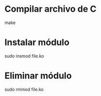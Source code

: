 # Compilar archivo de C
make

# Instalar módulo
sudo insmod file.ko

# Eliminar módulo
sudo rmmod file.ko
